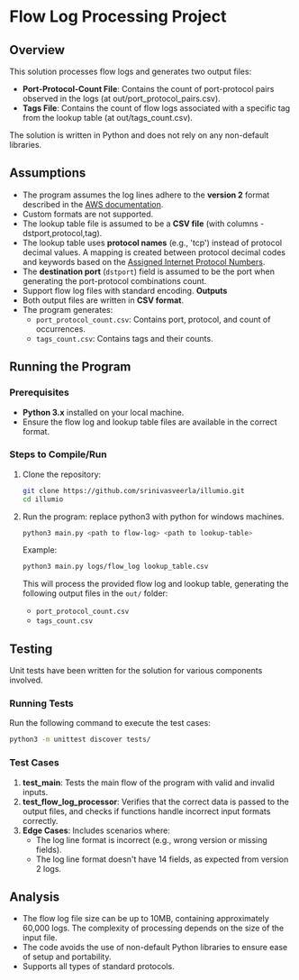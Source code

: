 # Flow Log Processing Project

## Overview

This solution processes flow logs and generates two output files: 
- **Port-Protocol-Count File**: Contains the count of port-protocol pairs observed in the logs (at out/port_protocol_pairs.csv).
- **Tags File**: Contains the count of flow logs associated with a specific tag from the lookup table (at out/tags_count.csv).

The solution is written in Python and does not rely on any non-default libraries.
## Assumptions 
   - The program assumes the log lines adhere to the **version 2** format described in the [AWS documentation](https://docs.aws.amazon.com/vpc/latest/userguide/flow-log-records.html).
   - Custom formats are not supported.
   - The lookup table file is assumed to be a **CSV file** (with columns - dstport,protocol,tag).
   - The lookup table uses **protocol names** (e.g., 'tcp') instead of protocol decimal values. A mapping is created between protocol decimal codes and keywords based on the [Assigned Internet Protocol Numbers](https://www.iana.org/assignments/protocol-numbers/protocol-numbers.xhtml).
   - The **destination port** (`dstport`) field is assumed to be the port when generating the port-protocol combinations count.
   - Support flow log files with standard encoding.
  **Outputs**
   - Both output files are written in **CSV format**.
   - The program generates:
     - `port_protocol_count.csv`: Contains port, protocol, and count of occurrences.
     - `tags_count.csv`: Contains tags and their counts.

## Running the Program

### Prerequisites
- **Python 3.x** installed on your local machine.
- Ensure the flow log and lookup table files are available in the correct format.

### Steps to Compile/Run

1. Clone the repository:
   ```bash
   git clone https://github.com/srinivasveerla/illumio.git
   cd illumio
   ```

2. Run the program:
   replace python3 with python for windows machines.
   ```bash
   python3 main.py <path to flow-log> <path to lookup-table>
   ```

   Example:
   ```bash
   python3 main.py logs/flow_log lookup_table.csv
   ```

   This will process the provided flow log and lookup table, generating the following output files in the `out/` folder:
   - `port_protocol_count.csv`
   - `tags_count.csv`

## Testing

Unit tests have been written for the solution for various components involved.

### Running Tests
Run the following command to execute the test cases:
```bash
python3 -m unittest discover tests/
```

### Test Cases
1. **test_main**: Tests the main flow of the program with valid and invalid inputs.
2. **test_flow_log_processor**: Verifies that the correct data is passed to the output files, and checks if functions handle incorrect input formats correctly.
3. **Edge Cases**: Includes scenarios where:
   - The log line format is incorrect (e.g., wrong version or missing fields).
   - The log line format doesn't have 14 fields, as expected from version 2 logs.

## Analysis
- The flow log file size can be up to 10MB, containing approximately 60,000 logs. The complexity of processing depends on the size of the input file.
- The code avoids the use of non-default Python libraries to ensure ease of setup and portability.
- Supports all types of standard protocols.
  
